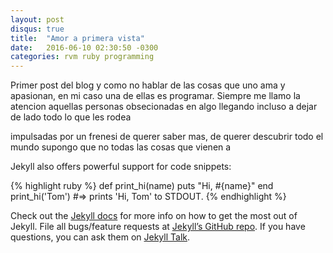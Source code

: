 ```yaml
---
layout: post
disqus: true
title:  "Amor a primera vista"
date:   2016-06-10 02:30:50 -0300
categories: rvm ruby programming
---
```

Primer post del blog y como no hablar de las cosas que uno ama y apasionan, en mi caso una de ellas es programar. Siempre me llamo la atencion aquellas personas obsecionadas en algo llegando incluso a dejar de lado todo lo que les rodea

impulsadas por un frenesi de querer saber mas, de querer descubrir todo el mundo 
 supongo que no todas las cosas que vienen a 

Jekyll also offers powerful support for code snippets:

{% highlight ruby %}
def print_hi(name)
  puts "Hi, #{name}"
end
print_hi('Tom')
#=> prints 'Hi, Tom' to STDOUT.
{% endhighlight %}

Check out the [Jekyll docs][jekyll-docs] for more info on how to get the most out of Jekyll. File all bugs/feature requests at [Jekyll’s GitHub repo][jekyll-gh]. If you have questions, you can ask them on [Jekyll Talk][jekyll-talk].

[jekyll-docs]: http://jekyllrb.com/docs/home
[jekyll-gh]:   https://github.com/jekyll/jekyll
[jekyll-talk]: https://talk.jekyllrb.com/
